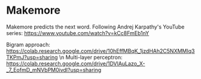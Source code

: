 # Makemore

Makemore predicts the next word.
Following Andrej Karpathy's YouTube series: https://www.youtube.com/watch?v=kCc8FmEb1nY

Bigram approach: https://colab.research.google.com/drive/10hEffMBqK_1jzdHAh2C5NXMMIq3TKPmJ?usp=sharing \n
Multi-layer perceptron: https://colab.research.google.com/drive/1DVlAuLazo_X-_7_EofmD_mNVbPM0ivdl?usp=sharing
